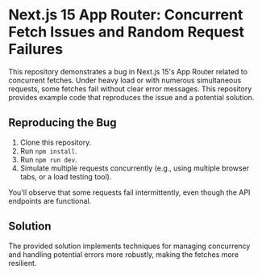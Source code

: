 # Next.js 15 App Router: Concurrent Fetch Issues and Random Request Failures

This repository demonstrates a bug in Next.js 15's App Router related to concurrent fetches.  Under heavy load or with numerous simultaneous requests, some fetches fail without clear error messages.  This repository provides example code that reproduces the issue and a potential solution.

## Reproducing the Bug

1. Clone this repository.
2. Run `npm install`.
3. Run `npm run dev`.
4. Simulate multiple requests concurrently (e.g., using multiple browser tabs, or a load testing tool).

You'll observe that some requests fail intermittently, even though the API endpoints are functional.

## Solution

The provided solution implements techniques for managing concurrency and handling potential errors more robustly, making the fetches more resilient.